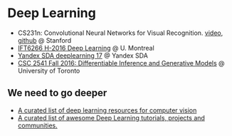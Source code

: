 # Deep Learning

- CS231n: Convolutional Neural Networks for Visual Recognition.  [video](https://www.youtube.com/playlist?list=PLkt2uSq6rBVctENoVBg1TpCC7OQi31AlC), [github](http://cs231n.github.io/) @ Stanford
- [IFT6266 H-2016 Deep Learning](https://ift6266h16.wordpress.com/category/lectures/) @  U. Montreal
- [Yandex SDA deeplearning 17](https://github.com/yandexdataschool/YSDA_deeplearning17) @ Yandex SDA
- [CSC 2541 Fall 2016:
Differentiable Inference and Generative Models](http://www.cs.toronto.edu/~duvenaud/courses/csc2541/index.html) @ University of Toronto


## We need to go deeper
- [A curated list of deep learning resources for computer vision](https://github.com/kjw0612/awesome-deep-vision)
- [A curated list of awesome Deep Learning tutorials, projects and communities. ](https://github.com/ChristosChristofidis/awesome-deep-learning)
